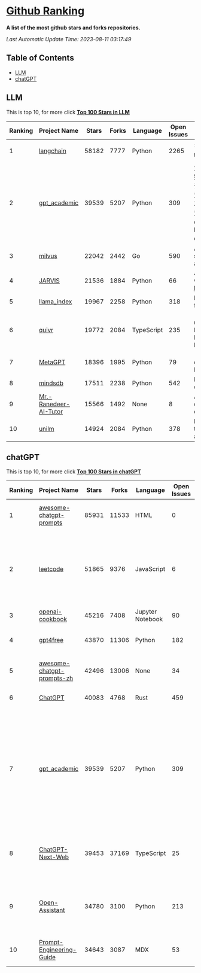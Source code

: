 [Github Ranking](./README.md)
==========

**A list of the most github stars and forks repositories.**

*Last Automatic Update Time: 2023-08-11 03:17:49*

## Table of Contents
 * [LLM](#LLM)
 * [chatGPT](#chatGPT)

## LLM

This is top 10, for more click **[Top 100 Stars in LLM](Top100/LLM.md)**

| Ranking | Project Name | Stars | Forks | Language | Open Issues | Description | Last Commit |
| ------- | ------------ | ----- | ----- | -------- | ----------- | ----------- | ----------- |
| 1 | [langchain](https://github.com/langchain-ai/langchain) | 58182 | 7777 | Python | 2265 | ⚡ Building applications with LLMs through composability ⚡ | 2023-08-11T03:11:59Z |
| 2 | [gpt_academic](https://github.com/binary-husky/gpt_academic) | 39539 | 5207 | Python | 309 | 为ChatGPT/GLM提供图形交互界面，特别优化论文阅读/润色/写作体验，模块化设计，支持自定义快捷按钮&函数插件，支持Python和C++等项目剖析&自译解功能，PDF/LaTex论文翻译&总结功能，支持并行问询多种LLM模型，支持清华chatglm2等本地模型。兼容复旦MOSS, llama, rwkv, newbing, claude, claude2等 | 2023-08-07T17:33:32Z |
| 3 | [milvus](https://github.com/milvus-io/milvus) | 22042 | 2442 | Go | 590 | A cloud-native vector database, storage for next generation AI applications | 2023-08-11T03:14:39Z |
| 4 | [JARVIS](https://github.com/microsoft/JARVIS) | 21536 | 1884 | Python | 66 | JARVIS, a system to connect LLMs with ML community. Paper: https://arxiv.org/pdf/2303.17580.pdf | 2023-07-28T09:59:24Z |
| 5 | [llama_index](https://github.com/jerryjliu/llama_index) | 19967 | 2258 | Python | 318 | LlamaIndex (GPT Index) is a data framework for your LLM applications | 2023-08-11T03:15:53Z |
| 6 | [quivr](https://github.com/StanGirard/quivr) | 19772 | 2084 | TypeScript | 235 | 🧠 Dump all your files and chat with it using your Generative AI Second Brain using LLMs ( GPT 3.5/4, Private, Anthropic, VertexAI ) & Embeddings 🧠  | 2023-08-10T23:22:57Z |
| 7 | [MetaGPT](https://github.com/geekan/MetaGPT) | 18396 | 1995 | Python | 79 | 🌟 The Multi-Agent Framework: Given one line Requirement, return PRD, Design, Tasks, Repo | 2023-08-11T01:33:28Z |
| 8 | [mindsdb](https://github.com/mindsdb/mindsdb) | 17511 | 2238 | Python | 542 | MindsDB connects AI models to databases. | 2023-08-10T21:45:37Z |
| 9 | [Mr.-Ranedeer-AI-Tutor](https://github.com/JushBJJ/Mr.-Ranedeer-AI-Tutor) | 15566 | 1492 | None | 8 | A GPT-4 AI Tutor Prompt for customizable personalized learning experiences. | 2023-07-15T10:58:29Z |
| 10 | [unilm](https://github.com/microsoft/unilm) | 14924 | 2084 | Python | 378 | Large-scale Self-supervised Pre-training Across Tasks, Languages, and Modalities | 2023-08-10T05:49:38Z |


## chatGPT

This is top 10, for more click **[Top 100 Stars in chatGPT](Top100/chatGPT.md)**

| Ranking | Project Name | Stars | Forks | Language | Open Issues | Description | Last Commit |
| ------- | ------------ | ----- | ----- | -------- | ----------- | ----------- | ----------- |
| 1 | [awesome-chatgpt-prompts](https://github.com/f/awesome-chatgpt-prompts) | 85931 | 11533 | HTML | 0 | This repo includes ChatGPT prompt curation to use ChatGPT better. | 2023-08-09T19:27:03Z |
| 2 | [leetcode](https://github.com/azl397985856/leetcode) | 51865 | 9376 | JavaScript | 6 | 推荐免费ChatGPT网站：www.lintcode.com/chat-gpt?utm_source=tf-github-lucifer  LeetCode Solutions: A Record of My Problem Solving Journey.( leetcode题解，记录自己的leetcode解题之路。) | 2023-08-10T00:51:55Z |
| 3 | [openai-cookbook](https://github.com/openai/openai-cookbook) | 45216 | 7408 | Jupyter Notebook | 90 | Examples and guides for using the OpenAI API | 2023-08-09T22:23:07Z |
| 4 | [gpt4free](https://github.com/xtekky/gpt4free) | 43870 | 11306 | Python | 182 | The official gpt4free repository \| various collection of powerful language models | 2023-08-10T23:02:32Z |
| 5 | [awesome-chatgpt-prompts-zh](https://github.com/PlexPt/awesome-chatgpt-prompts-zh) | 42496 | 13006 | None | 34 | ChatGPT 中文调教指南。各种场景使用指南。学习怎么让它听你的话。 | 2023-08-08T04:36:57Z |
| 6 | [ChatGPT](https://github.com/lencx/ChatGPT) | 40083 | 4768 | Rust | 459 | 🔮 ChatGPT Desktop Application (Mac, Windows and Linux) | 2023-08-03T13:51:54Z |
| 7 | [gpt_academic](https://github.com/binary-husky/gpt_academic) | 39539 | 5207 | Python | 309 | 为ChatGPT/GLM提供图形交互界面，特别优化论文阅读/润色/写作体验，模块化设计，支持自定义快捷按钮&函数插件，支持Python和C++等项目剖析&自译解功能，PDF/LaTex论文翻译&总结功能，支持并行问询多种LLM模型，支持清华chatglm2等本地模型。兼容复旦MOSS, llama, rwkv, newbing, claude, claude2等 | 2023-08-07T17:33:32Z |
| 8 | [ChatGPT-Next-Web](https://github.com/Yidadaa/ChatGPT-Next-Web) | 39453 | 37169 | TypeScript | 25 | A well-designed cross-platform ChatGPT UI (Web / PWA / Linux / Win / MacOS). 一键拥有你自己的跨平台 ChatGPT 应用。 | 2023-08-11T02:49:33Z |
| 9 | [Open-Assistant](https://github.com/LAION-AI/Open-Assistant) | 34780 | 3100 | Python | 213 | OpenAssistant is a chat-based assistant that understands tasks, can interact with third-party systems, and retrieve information dynamically to do so. | 2023-08-09T20:00:38Z |
| 10 | [Prompt-Engineering-Guide](https://github.com/dair-ai/Prompt-Engineering-Guide) | 34643 | 3087 | MDX | 53 | 🐙 Guides, papers, lecture, notebooks and resources for prompt engineering | 2023-08-09T21:49:28Z |


